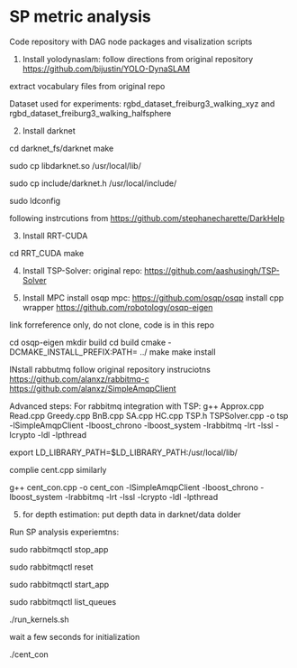 # SP metric analysis
 Code repository with DAG node packages and visalization scripts
 
 1. Install yolodynaslam: follow directions from original repository
 https://github.com/bijustin/YOLO-DynaSLAM
 
 extract vocabulary files from original repo
 
 Dataset used for experiments: rgbd_dataset_freiburg3_walking_xyz and rgbd_dataset_freiburg3_walking_halfsphere
 
 2. Install darknet
 
 cd darknet_fs/darknet
 make
 
 sudo cp libdarknet.so /usr/local/lib/
 
 sudo cp include/darknet.h /usr/local/include/
 
 sudo ldconfig
 
following instrcutions from https://github.com/stephanecharette/DarkHelp

3. Install RRT-CUDA

cd RRT_CUDA
make

4. Install TSP-Solver: original repo:
https://github.com/aashusingh/TSP-Solver

5. Install MPC
install osqp mpc:
https://github.com/osqp/osqp
install cpp wrapper 
https://github.com/robotology/osqp-eigen

link forreference only, do not clone, code is in this repo

cd osqp-eigen
mkdir build
cd build
cmake -DCMAKE_INSTALL_PREFIX:PATH=<custom-folder> ../
make
make install

INstall rabbutmq
follow original repository instruciotns 
https://github.com/alanxz/rabbitmq-c
https://github.com/alanxz/SimpleAmqpClient

Advanced steps:
For rabbitmq integration with TSP:
g++ Approx.cpp Read.cpp Greedy.cpp BnB.cpp SA.cpp HC.cpp TSP.h TSPSolver.cpp -o tsp -lSimpleAmqpClient -lboost_chrono -lboost_system -lrabbitmq -lrt -lssl -lcrypto -ldl -lpthread

export LD_LIBRARY_PATH=$LD_LIBRARY_PATH:/usr/local/lib/

complie cent.cpp similarly

g++ cent_con.cpp -o cent_con -lSimpleAmqpClient -lboost_chrono -lboost_system -lrabbitmq -lrt -lssl -lcrypto -ldl -lpthread


5. for depth estimation: put depth data in darknet/data dolder 


Run SP analysis experiemtns:


sudo rabbitmqctl stop_app

sudo rabbitmqctl reset

sudo rabbitmqctl start_app

sudo rabbitmqctl list_queues



./run_kernels.sh 

wait a few seconds for initialization

./cent_con
